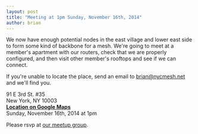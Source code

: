 ```yaml
---
layout: post
title: "Meeting at 1pm Sunday, November 16th, 2014"
author: brian
---
```


We now have enough potential nodes in the east village and lower east side to form some kind of backbone for a mesh. We're going to meet at a member's apartment with our routers, check that we are properly configured, and then visit other member's rooftops and see if we can connect.

If you're unable to locate the place, send an email to brian@nycmesh.net and we'll find you.

91 E 3rd St. #35<br>
New York, NY 10003<br>
__[Location on Google Maps](https://www.google.com/maps/place/91+E+3rd+St,+New+York,+NY+10003/@40.7248228,-73.9877012,17z/)__<br>
Sunday, November 16th, 2014 at 1pm

Please rsvp at [our meetup group](http://www.meetup.com/nycmesh/).
